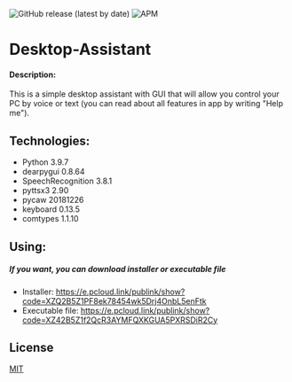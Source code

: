 ![GitHub release (latest by date)](https://img.shields.io/github/v/release/andreistr21/Desktop-Assistant)
![APM](https://img.shields.io/apm/l/vim-mode)

# Desktop-Assistant


#### Description:
This is a simple desktop assistant with GUI that will allow you control your PC by voice or text (you can read about all features in app by writing "Help me").


## Technologies:
* Python 3.9.7
* dearpygui 0.8.64
* SpeechRecognition 3.8.1
* pyttsx3 2.90
* pycaw 20181226
* keyboard 0.13.5
* comtypes 1.1.10  

## Using:
##### If you want, you can download installer or executable file
* Installer: https://e.pcloud.link/publink/show?code=XZQ2B5Z1PF8ek78454wk5Drj4OnbL5enFtk
* Executable file: https://e.pcloud.link/publink/show?code=XZ42B5Z1f2QcR3AYMFQXKGUA5PXRSDiR2Cy


## License
[MIT](https://choosealicense.com/licenses/mit/)
